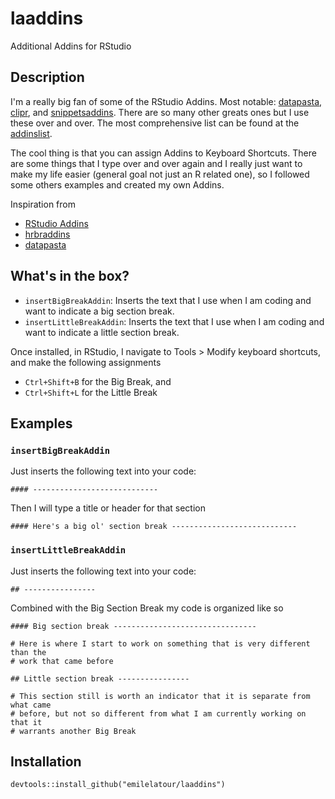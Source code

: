 # laaddins
Additional Addins for RStudio

## Description

I'm a really big fan of some of the RStudio Addins. Most notable: [datapasta](https://github.com/MilesMcBain/datapasta), [clipr](https://github.com/daattali/addinslist), and [snippetsaddins](https://github.com/sfr/RStudio-Addin-Snippets). There are so many other greats ones but I use these over and over. The most comprehensive list can be found at the [addinslist](https://github.com/daattali/addinslist).

The cool thing is that you can assign Addins to Keyboard Shortcuts. There are some things that I type over and over again and I really just want to make my life easier (general goal not just an R related one), so I followed some others examples and created my own Addins.

Inspiration from 

- [RStudio Addins](https://github.com/rstudio/addinexamples)
- [hrbraddins](https://github.com/hrbrmstr/hrbraddins)
- [datapasta](https://github.com/MilesMcBain/datapasta)


## What's in the box?

- `insertBigBreakAddin`: Inserts the text that I use when I am coding and want to indicate a big section break.
- `insertLittleBreakAddin`: Inserts the text that I use when I am coding and want to indicate a little section break.

Once installed, in RStudio, I navigate to Tools > Modify keyboard shortcuts, and make the following assignments

- `Ctrl+Shift+B` for the Big Break, and 
- `Ctrl+Shift+L` for the Little Break


## Examples

### `insertBigBreakAddin`

Just inserts the following text into your code:

```
#### ----------------------------
```
Then I will type a title or header for that section

```
#### Here's a big ol' section break ----------------------------
```

### `insertLittleBreakAddin`

Just inserts the following text into your code:

```
## ---------------- 
```
Combined with the Big Section Break my code is organized like so

```
#### Big section break -------------------------------- 

# Here is where I start to work on something that is very different than the
# work that came before

## Little section break ---------------- 

# This section still is worth an indicator that it is separate from what came
# before, but not so different from what I am currently working on that it
# warrants another Big Break
```

## Installation

```{r eval=FALSE}
devtools::install_github("emilelatour/laaddins")
```
